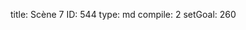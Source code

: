 title:          Scène 7
ID:             544
type:           md
compile:        2
setGoal:        260


